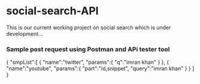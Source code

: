 # social-search-API
This is our current working project on social search which is under development...

### Sample post request using Postman and APi tester tool

{
   "smpList":[
      {
         "name":"twitter",
         "params":{
            "q":"imran khan"
         }
      },
      {
         "name":"youtube",
         "params":{
            "part":"id,snippet",
            "query":"imran khan"
         }
      }
   ]
}
